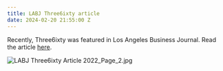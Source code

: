 ```yaml
---
title: LABJ Three6ixty article
date: 2024-02-20 21:55:00 Z
---
```


Recently, Three6ixty was featured in Los Angeles Business Journal. Read the article [here](/uploads/LABJ%20Three6ixty%20article%202022-c350bf.pdf).

![LABJ Three6ixty Article 2022_Page_2.jpg](/uploads/LABJ%20Three6ixty%20Article%202022_Page_2.jpg)